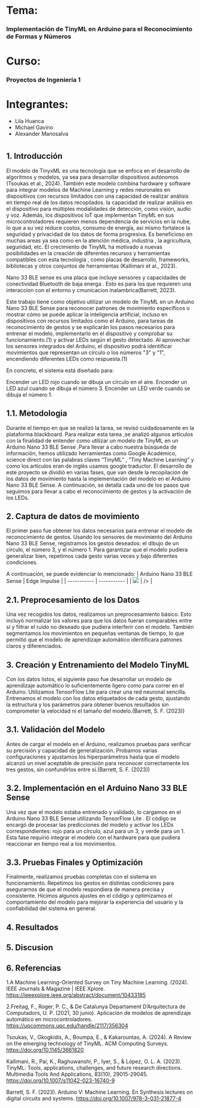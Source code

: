 # Tema:
### Implementación de TinyML en Arduino para el Reconocimiento de Formas y Números

# **Curso:**
### Proyectos de Ingeniería 1

# **Integrantes:**
- Lila Huanca
- Michael Gavino
- Alexander Manosalva

#


## **1. Introducción**

El modelo de TinyxML  es una  tecnología que se enfoca en el desarrollo de algoritmos  y modelos, ya sea  para desarrollar dispositivos autónomos (Tsoukas et al., 2024). También este modelo combina hardware y software para integrar modelos de Machine Learning y redes neuronales en dispositivos con recursos limitados  con   una  capacidad de  realizar análisis en tiempo real de los datos recopilados. la capacidad de realizar análisis en el dispositivo para múltiples modalidades de detección, como visión, audio y voz. Además, los dispositivos IoT que implementan TinyML en sus microcontroladores requieren menos dependencia de servicios en la nube, lo que a su vez reduce costos, consumo de energía, asi mismo fortalece la seguridad y privacidad de los datos de forma progresiva. Es beneficioso en muchas areas ya sea como  en la atención médica, industria , la agricultura, seguridad, etc. El crecimiento de TinyML  ha motivado a  nuevas  posibilidades  en la creación de diferentes recursos y herramientas compatibles con esta tecnología , como placas de desarrollo, frameworks, bibliotecas y otros conjuntos de herramientas (Kallimani et al., 2023).

Nano 33 BLE sense es una placa que incluye sensores y capacidades de conectividad Bluetooth de baja energa . Esto es para los que requieren una interaccion con el entorno y cmunicacion inalambrica(Barrett, 2023).

Este trabajo tiene como objetivo utilizar un modelo de TinyML en un Arduino Nano 33 BLE Sense para reconocer patrones de movimiento específicos  o mostrar cómo se puede aplicar la inteligencia artificial, incluso en dispositivos con recursos limitados como el Arduino, para tareas de reconocimiento de gestos y se explicarán los pasos necesarios para entrenar el modelo, implementarlo en el dispositivo y comprobar su funcionamiento.(1) y activar LEDs según el gesto detectado. Al aprovechar los sensores integrados del Arduino, el dispositivo podrá identificar movimientos que representan un círculo o los números "3" y "1", encendiendo diferentes LEDs como respuesta.(1) 

En concreto, el sistema está diseñado para:

Encender un LED rojo cuando se dibuja un círculo en el aire.
Encender un LED azul cuando se dibuja el número 3.
Encender un LED verde cuando se dibuja el número 1.

## **1.1. Metodologia**


Durante el tiempo en que se realizó la tarea, se revisó cuidadosamente en la plataforma blackboard.  Para realizar esta tarea ,se analizó algunos artículos con la finalidad de entender  como utilizar un modelo de TinyML en un Arduino Nano 33 BLE Sense .Para llevar a cabo nuestra búsqueda de información, hemos utilizado herramientas como Google Académico, science direct con  las palabras claves “TinyML” , “Tiny Machine Learning” y como los artículos eran de inglés usamos google traductor. 
El desarrollo de este proyecto se dividió en varias fases, que van desde la recopilación de los datos de movimiento hasta la implementación del modelo en el Arduino Nano 33 BLE Sense. A continuación, se detalla cada uno de los pasos que seguimos para llevar a cabo el reconocimiento de gestos y la activación de los LEDs.

## **2. Captura de datos de movimiento**

El primer paso fue obtener los datos necesarios para entrenar el modelo de reconocimiento de gestos. Usando los sensores de movimiento del Arduino Nano 33 BLE Sense, registramos los gestos deseados: el dibujo de un círculo, el número 3, y el número 1. Para garantizar que el modelo pudiera generalizar bien, repetimos cada gesto varias veces y bajo diferentes condiciones.

A continuación, se puede evidenciar lo mencionado:
| Arduino Nano 33 BLE Sense | Edge Impulse |
| ----------- | ----------- |
| <img src=     /> |   /> |

## **2.1. Preprocesamiento de los Datos**

Una vez recogidos los datos, realizamos un preprocesamiento básico. Esto incluyó normalizar los valores para que los datos fueran comparables entre sí y filtrar el ruido no deseado que pudiera interferir con el modelo. También segmentamos los movimientos en pequeñas ventanas de tiempo, lo que permitió que el modelo de aprendizaje automático identificara patrones claros y diferenciados.

## **3. Creación y Entrenamiento del Modelo TinyML** 

Con los datos listos, el siguiente paso fue desarrollar un modelo de aprendizaje automático lo suficientemente ligero como para correr en el Arduino. Utilizamos TensorFlow Lite para crear una red neuronal sencilla. Entrenamos el modelo con los datos etiquetados de cada gesto, ajustando la estructura y los parámetros para obtener buenos resultados sin comprometer la velocidad ni el tamaño del modelo.(Barrett, S. F. (2023))

## **3.1. Validación del Modelo** 

Antes de cargar el modelo en el Arduino, realizamos pruebas para verificar su precisión y capacidad de generalización. Probamos varias configuraciones y ajustamos los hiperparámetros hasta que el modelo alcanzó un nivel aceptable de precisión para reconocer correctamente los tres gestos, sin confundirlos entre sí.(Barrett, S. F. (2023))

## **3.2.  Implementación en el Arduino Nano 33 BLE Sense** 

Una vez que el modelo estaba entrenado y validado, lo cargamos en el Arduino Nano 33 BLE Sense utilizando TensorFlow Lite . El código se encargó de procesar las predicciones del modelo y activar los LEDs correspondientes: rojo para un círculo, azul para un 3, y verde para un 1. Esta fase requirió integrar el modelo con el hardware para que pudiera reaccionar en tiempo real a los movimientos.

## **3.3.  Pruebas Finales y Optimización** 

Finalmente, realizamos pruebas completas con el sistema en funcionamiento. Repetimos los gestos en distintas condiciones para asegurarnos de que el modelo respondiera de manera precisa y consistente. Hicimos algunos ajustes en el código y optimizamos el comportamiento del modelo para mejorar la experiencia del usuario y la confiabilidad del sistema en general.

## **4.  Resultados** 


## **5.  Discusion** 


## **6.  Referencias** 

1.A Machine Learning-Oriented Survey on Tiny Machine Learning. (2024). IEEE Journals & Magazine | IEEE Xplore. https://ieeexplore.ieee.org/abstract/document/10433185

2.Freitag, F., Roger, P. C., & De Catalunya Departament D’Arquitectura de Computadors, U. P. (2021, 30 junio). Aplicación de modelos de aprendizaje automático en microcontroladores. https://upcommons.upc.edu/handle/2117/356304

Tsoukas, V., Gkogkidis, A., Boumpa, E., & Kakarountas, A. (2024). A Review on the emerging technology of TinyML. ACM Computing Surveys. https://doi.org/10.1145/3661820

Kallimani, R., Pai, K., Raghuwanshi, P., Iyer, S., & López, O. L. A. (2023). TinyML: Tools, applications, challenges, and future research directions. Multimedia Tools And Applications, 83(10), 29015-29045. https://doi.org/10.1007/s11042-023-16740-9

Barrett, S. F. (2023). Arduino V: Machine Learning. En Synthesis lectures on digital circuits and systems. https://doi.org/10.1007/978-3-031-21877-4
